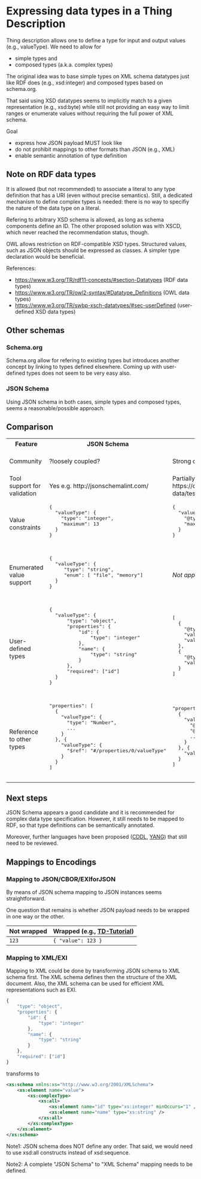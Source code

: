 # Expressing data types in a Thing Description

Thing description allows one to define a type for input and output values
(e.g., valueType). We need to allow for
- simple types and
- composed types (a.k.a. complex types)

The original idea was to base simple types on XML schema datatypes just like RDF
does (e.g., xsd:integer) and composed types based on schema.org.

That said using XSD datatypes seems to implicitly match to a given
representation (e.g., xsd:byte) while still not providing an easy way to limit
ranges or enumerate values without requiring the full power of XML schema.

Goal
- express how JSON payload MUST look like
- do not prohibit mappings to other formats than JSON (e.g., XML)
- enable semantic annotation of type definition

## Note on RDF data types

It is allowed (but not recommended) to associate a literal to any type
definition that has a URI (even without precise semantics). Still, a dedicated
mechanism to define complex types is needed: there is no way to specifiy the
nature of the data type on a literal.

Refering to arbitrary XSD schema is allowed, as long as schema components
define an ID. The other proposed solution was with XSCD, which never reached
the recommendation status, though.

OWL allows restriction on RDF-compatible XSD types. Structured values, such as
JSON objects should be expressed as classes. A simpler type declaration would
be beneficial.

References:
- https://www.w3.org/TR/rdf11-concepts/#section-Datatypes (RDF data types)
- https://www.w3.org/TR/owl2-syntax/#Datatype_Definitions (OWL data types)
- https://www.w3.org/TR/swbp-xsch-datatypes/#sec-userDefined (user-defined XSD data types)

## Other schemas

### Schema.org

Schema.org allow for refering to existing types but introduces
another concept by linking to types defined
elsewhere. Coming up with user-defined types does not seem to be very easy also.

### JSON Schema

Using JSON schema in both cases, simple types and composed
types, seems a reasonable/possible approach.


## Comparison

<table>
  <tr>
    <th>Feature</th>
    <th>JSON Schema</th>
    <th>Schema.org</th>
    <th>Proposal from <a href="https://github.com/w3c/wot/issues/122">issue #122</a></th>
    <th>Notes</td>
  </tr>
  <tr>
    <td>Community</td>
    <td>?loosely coupled?</td>
    <td>Strong community</td>
    <td>None</td>
    <td>Schema.org vocabulary is shared between different parties (e.g., Bing, Google, Yahoo)</td>
  </tr>
  <tr>
    <td>Tool support for validation</td>
    <td>Yes e.g.  http://jsonschemalint.com/</td>
    <td>Partially, e.g. https://developers.google.com/structured-data/testing-tool/</td>
    <td>None</td>
    <td>Google's tool only check against existing classes and data types.</td>
  </tr>
  <tr>
    <td>Value constraints</td>
    <td>
      <pre>
{
  "valueType": {
    "type": "integer",
    "maximum": 13
  }
}
      </pre>
    </td>
    <td>
      <pre>
{
  "valueType": {
    "@type": "Integer",
    "maxValue": 13
  }
}
      </pre>
    </td>
    <td>
      <pre>
{
  "type": "integer",
  "max": 13
  "units": "celsius"
}
      </pre>
    </td>
    <td>The third stucture does not differentiate between <i>quantities</i> and the <i>values</i> these quantities are associated with</td>
  </tr>

  <tr>
    <td>Enumerated value support</td>
    <td>
      <pre>
{
  "valueType": {
     "type": "string",
     "enum": [ "file", "memory"]
  }
}
      </pre>
    </td>
    <td>
      <i>Not applicable</i>
    </td>
    <td>
      <pre>
{
  "enum": ["file", "memory"]
}
      </pre>
    </td>
    <td>Enumerations values might not be of type "string", e.g. dates (see [example of US holidays](https://www.w3.org/TR/xmlschema-2/#rf-enumeration))</td>
  </tr>

  <tr>
    <td>User-defined types</td>
    <td>
      <pre>
{
  "valueType": {
      "type": "object",
      "properties": {
          "id": {
              "type": "integer"
          },
          "name": {
              "type": "string"
          }
      },
      "required": ["id"]
  }
}
      </pre>
    </td>
    <td>
      <pre>
[
  {
    "@type": "PropertyValueSpecification",
    "valueName": "id",
    "valueRequired": true,
  },
  {
    "@type": "PropertyValueSpecification",
    "valueName": "name"
  }
]
      </pre>
    </td>
    <td>
      <pre>
{
  "type": {
    "id": "integer",
    "name": "integer"
  }
}
      </pre>
    </td>
    <td>A request to the schema.org community is needed to extend its model</td>
  </tr>
  <tr>
    <td>Reference to other types</td>
    <td>
      <pre>
"properties": [
  {
    "valueType": {
      "type": "Number",
      ...
    }
  }, {
    "valueType": {
      "$ref": "#/properties/0/valueType"
    }
  }
]
      </pre>
    </td>
    <td>
      <pre>
"properties": [
  {
    "valueType": {
      "@id": "valType1",
      "@type": "Number",
      ...
    }
  }, {
    "valueType": "valType1"
  }
]
      </pre>
    </td>
    <td>
      <pre>
"property1": {
  "type": "number",
  ...
},
"property2": "@property1"
      </pre>
    </td>
    <td>
      In the third structure, property2 must be identical to property1? Is
      property2 needed then?
    </td>
  </tr>
</table>

## Next steps

JSON Schema appears a good candidate and it is recommended for complex data
type specification. However, it still needs to be mapped to RDF, so that type
definitions can be semantically annotated.

Moreover, further languages have been proposed
([CDDL](https://tools.ietf.org/html/draft-greevenbosch-appsawg-cbor-cddl-08),
[YANG](https://tools.ietf.org/html/draft-ietf-netmod-rfc6020bis-12))
that still need to be reviewed.


## Mappings to Encodings

### Mapping to JSON/CBOR/EXIforJSON

By means of JSON schema mapping to JSON instances seems straightforward. 

One question that remains is whether JSON payload needs to be wrapped in one way or the other. 


| Not wrapped   | Wrapped (e.g., [TD-Tutorial](https://github.com/w3c/wot/blob/master/TF-TD/Tutorial.md))   |
| ------------- | ------------- |
| `123`         | `{ "value": 123 }`  |


### Mapping to XML/EXI


Mapping to XML could be done by transforming JSON schema to XML schema first. The XML schema defines then the structure of the XML document. Also, the XML schema can be used for efficient XML representations such as EXI.


```javascript
{
    "type": "object",
    "properties": {
        "id": {
            "type": "integer"
        },
        "name": {
            "type": "string"
        }
    },
    "required": ["id"]
}
```

transforms to 

```xml
<xs:schema xmlns:xs="http://www.w3.org/2001/XMLSchema">
    <xs:element name="value">
        <xs:complexType>
            <xs:all>
                <xs:element name="id" type="xs:integer" minOccurs="1" />
                <xs:element name="name" type="xs:string" />
            </xs:all>
        </xs:complexType>
    </xs:element>
</xs:schema>
```

Note1: JSON schema does NOT define any order. That said, we would need to use xsd:all constructs instead of xsd:sequence. 

Note2: A complete "JSON Schema" to "XML Schema" mapping needs to be defined. 